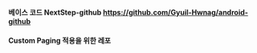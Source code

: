 #### 베이스 코드 NextStep-github https://github.com/Gyuil-Hwnag/android-github

#### Custom Paging 적용을 위한 레포
